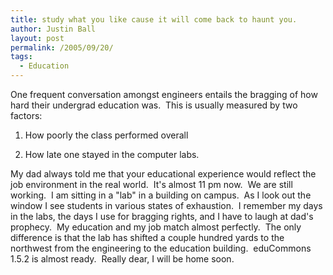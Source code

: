 ```yaml
---
title: study what you like cause it will come back to haunt you.
author: Justin Ball
layout: post
permalink: /2005/09/20/
tags:
  - Education
---
```


One frequent conversation amongst engineers entails the bragging of how
hard their undergrad education was.  This is usually measured by
two factors:

1. How poorly the class performed overall

2. How late one stayed in the computer labs.



My dad always told me that your educational experience would reflect
the job environment in the real world.  It's almost 11 pm
now.  We are still working.  I am sitting in a "lab" in a
building on campus.  As I look out the window I see students in
various states of exhaustion.  I remember my days in the labs, the
days I use for bragging rights, and I have to laugh at dad's
prophecy.  My education and my job match almost perfectly. 
The only difference is that the lab has shifted a couple hundred yards
to the northwest from the engineering to the education building. 
eduCommons 1.5.2 is almost ready.  Really dear, I will be home
soon.
